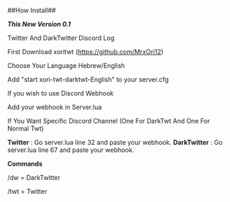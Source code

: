 ##How Install##

***This New Version 0.1***

Twitter And DarkTwitter Discord Log

First Download xoritwt (https://github.com/MrxOri12)

Choose Your Language Hebrew/English

Add "start xori-twt-darktwt-English" to your server.cfg

If you wish to use Discord Webhook

Add your webhook in Server.lua

If You Want Specific Discord Channel (One For DarkTwt And One For Normal Twt)

__Twitter__ : Go server.lua line 32 and paste your webhook.
__DarkTwitter__ : Go server.lua line 67 and paste your webhook. 

__Commands__

/dw = DarkTwitter

/twt = Twitter
